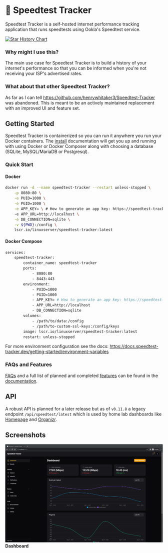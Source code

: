 # 🐇 Speedtest Tracker

Speedtest Tracker is a self-hosted internet performance tracking application that runs speedtests using Ookla's Speedtest service.

[![Star History Chart](https://api.star-history.com/svg?repos=alexjustesen/speedtest-tracker&type=Date)](https://star-history.com/#alexjustesen/speedtest-tracker&Date)

### Why might I use this?

The main use case for Speedtest Tracker is to build a history of your internet's performance so that you can be informed when you're not receiving your ISP's advertised rates.

### What about that other Speedtest Tracker?

As far as I can tell https://github.com/henrywhitaker3/Speedtest-Tracker was abandoned. This is meant to be an actively maintained replacement with an improved UI and feature set.

## Getting Started

Speedtest Tracker is containerized so you can run it anywhere you run your Docker containers. The [install](https://docs.speedtest-tracker.dev/getting-started/installation) documentation will get you up and running with using Docker or Docker Composer along with choosing a database (SQLite, MySQL/MariaDB or Postgresql).

### Quick Start

#### Docker

```bash
docker run -d --name speedtest-tracker --restart unless-stopped \
    -p 8080:80 \
    -e PUID=1000 \
    -e PGID=1000 \
    -e APP_KEY= \ # How to generate an app key: https://speedtest-tracker.dev/
    -e APP_URL=http://localhost \
    -e DB_CONNECTION=sqlite \
    -v ${PWD}:/config \
    lscr.io/linuxserver/speedtest-tracker:latest
```

#### Docker Compose

```bash
services:
    speedtest-tracker:
        container_name: speedtest-tracker
        ports:
            - 8080:80
            - 8443:443
        environment:
            - PUID=1000
            - PGID=1000
            - APP_KEY= # How to generate an app key: https://speedtest-tracker.dev/
            - APP_URL=http://localhost
            - DB_CONNECTION=sqlite
        volumes:
            - /path/to/data:/config
            - /path/to-custom-ssl-keys:/config/keys
        image: lscr.io/linuxserver/speedtest-tracker:latest
        restart: unless-stopped
```

For more environment configuration see the docs: https://docs.speedtest-tracker.dev/getting-started/environment-variables

### FAQs and Features

[FAQs](https://docs.speedtest-tracker.dev/faqs) and a full list of planned and completed [features](https://docs.speedtest-tracker.dev/getting-started/features) can be found in the [documentation](https://docs.speedtest-tracker.dev).

## API

A robust API is planned for a later release but as of `v0.11.8` a legacy endpoint `/api/speedtest/latest` which is used by home lab dashboards like [Homepage](https://github.com/benphelps/homepage) and [Organizr](https://github.com/causefx/Organizr/tree/v2-master).

## Screenshots

![Dashboard](.github/screenshots/dashboard_screenshot.jpg)
**Dashboard**
